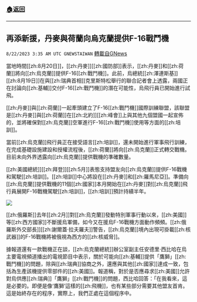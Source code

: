 ###  [:house:返回](README.md)
---


## 再添新援，丹麥與荷蘭向烏克蘭提供F-16戰鬥機
`8/22/2023 3:35 AM UTC GNEWSTAIWAN` [轉載自GNews](https://gnews.org/articles/1581202)



當地時間[[zh:8月20日]]，[[zh:丹麥]][[zh:國防部]]表示，[[zh:丹麥]]和[[zh:荷蘭]]將向[[zh:烏克蘭]]提供F-16[[zh:戰鬥機]]。此前，烏總統[[zh:澤連斯基]][[zh:8月19日]]在與[[zh:瑞典首相]]克里斯特松舉行的聯合記者會上透露，兩國正在討論向[[zh:基輔]]交付F-16[[zh:戰鬥機]]的潛在可能性，烏飛行員已開始進行試飛。  

[[zh:丹麥]]與[[zh:荷蘭]]一起牽頭建立了F-16[[zh:戰鬥機]]國際訓練聯盟，該聯盟是[[zh:丹麥]]與[[zh:荷蘭]]在[[zh:北約]][[zh:峰會]]上與其他九個盟國一起宣佈的，並將確保對[[zh:烏克蘭]]空軍進行F-16[[zh:戰鬥機]]使用等方面的[[zh:培訓]]。

  

當前[[zh:烏克蘭]]飛行員正在接受語言[[zh:培訓]]，還未開始進行軍事飛行訓練，在完成基礎設施建設和授權流程後，[[zh:荷蘭]]將向[[zh:烏克蘭]]正式轉交戰機。目前未向外界透露向[[zh:烏克蘭]]提供戰機的準確數量。

  

[[zh:美國總統]][[zh:拜登]][[zh:5月]]表態支持盟友向[[zh:烏克蘭]]提供F-16戰機和駕駛[[zh:培訓]]。[[zh:培訓]]中心將設在[[zh:丹麥]]和[[zh:羅馬尼亞]]。準備向[[zh:烏克蘭]]提供戰機的11個[[zh:國家]]本月開始在[[zh:丹麥]]對[[zh:烏克蘭]]飛行員展開F-16戰機駕駛[[zh:培訓]]，[[zh:培訓]]預計持續半年。

  

![](ipfs://QmWaX4cRQjmSaCm6xuUtU1r3roAmxwA66CsrU7qK6arMGn?.png)

[[zh:俄羅斯]]去年[[zh:2月]]對[[zh:烏克蘭]]發動特別軍事行動以來，[[zh:美國]]等[[zh:西方國家]]不斷援烏軍備，如今又在援烏F-16戰機方面動作頻頻。[[zh:俄羅斯外交部長]][[zh:謝爾蓋·拉夫羅夫]]警告，[[zh:烏克蘭]]境內出現可掛載[[zh:核武器]]的F-16戰機將被俄視為西方的[[zh:核威脅]]。

  

據報道還有一款戰機正在談，[[zh:烏克蘭總統]]辦公室副主任安德里·西比哈在烏主要電視頻道播出的電視節目中表示，關於可能向[[zh:基輔]]提供「鷹獅」[[zh:戰鬥機]]的問題，除與[[zh:瑞典]]協商之外，還應與其他[[zh:國家]]達成一致，包括為生產該機提供零部件的[[zh:美國]]。報道稱，對於是否應尋求[[zh:美國]]允許對烏供應[[zh:瑞典]]「鷹獅」[[zh:戰鬥機]]的問題，西比哈回答：「在我看來，這是必要的。即便是像‘鷹獅’這樣的[[zh:飛機]]，也有某些部分需要其他盟友首肯。這是始終存在的程序，實際上，我們正處在這個程序中。
